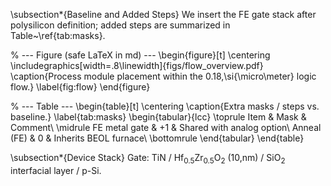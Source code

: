 \subsection*{Baseline and Added Steps}
We insert the FE gate stack after polysilicon definition; added steps are summarized in Table~\ref{tab:masks}.

% --- Figure (safe LaTeX in md) ---
\begin{figure}[t]
  \centering
  \includegraphics[width=.8\linewidth]{figs/flow_overview.pdf}
  \caption{Process module placement within the 0.18\,\si{\micro\meter} logic flow.}
  \label{fig:flow}
\end{figure}

% --- Table ---
\begin{table}[t]
  \centering
  \caption{Extra masks / steps vs. baseline.}
  \label{tab:masks}
  \begin{tabular}{lcc}
    \toprule
    Item & Mask & Comment\\
    \midrule
    FE metal gate & +1 & Shared with analog option\\
    Anneal (FE)   & 0  & Inherits BEOL furnace\\
    \bottomrule
  \end{tabular}
\end{table}

\subsection*{Device Stack}
Gate: TiN / Hf$_{0.5}$Zr$_{0.5}$O$_2$ (10\,nm) / SiO$_2$ interfacial layer / p-Si.
